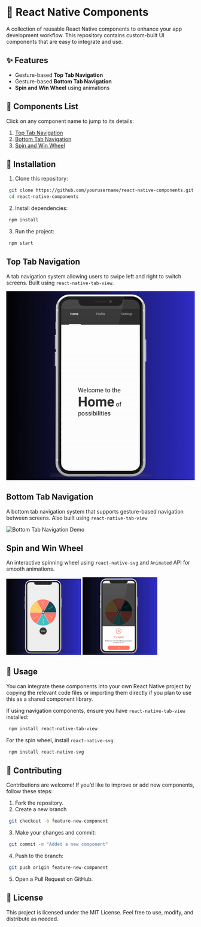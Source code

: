 # 🚀 React Native Components

A collection of reusable React Native components to enhance your app development workflow. This repository contains custom-built UI components that are easy to integrate and use.  
## ✨ Features  
- Gesture-based **Top Tab Navigation**  
- Gesture-based **Bottom Tab Navigation**  
- **Spin and Win Wheel** using animations 
## 📖 Components List  
Click on any component name to jump to its details:  

1. [Top Tab Navigation](#-top-tab-navigation)  
2. [Bottom Tab Navigation](#-bottom-tab-navigation)  
3. [Spin and Win Wheel](#-spin-and-win-wheel)  

## 🔧 Installation  

1. Clone this repository:

```bash
 git clone https://github.com/yourusername/react-native-components.git
 cd react-native-components
```
2. Install dependencies:
```bash
 npm install
```
3. Run the project:
```bash
 npm start
```

    
## Top Tab Navigation
A tab navigation system allowing users to swipe left and right to switch screens. Built using `react-native-tab-view`.

![Top Tab Navigation Demo](assets/recordings/GestureBasedTopBar.gif)
## Bottom Tab Navigation
A bottom tab navigation system that supports gesture-based navigation between screens. Also built using `react-native-tab-view`

![Bottom Tab Navigation Demo](assets/recordings/GestureBasedBottomTab.gif)
## Spin and Win Wheel
An interactive spinning wheel using `react-native-svg` and `Animated` API for smooth animations.

<div style="flex-direction: row; gap: 10px;">
  <img src="assets/recordings/spinwheel1.png" width="200" />
  <img src="assets/recordings/spinwheel2.png" width="200" />
</div>

## 📌 Usage

You can integrate these components into your own React Native project by copying the relevant code files or importing them directly if you plan to use this as a shared component library.

If using navigation components, ensure you have `react-native-tab-view` installed:
```bash
 npm install react-native-tab-view
```

For the spin wheel, install `react-native-svg`:
```bash
 npm install react-native-svg
```
## 🤝 Contributing

Contributions are welcome! If you’d like to improve or add new components, follow these steps:

1. Fork the repository.
2. Create a new branch
```bash
 git checkout -b feature-new-component
```
3. Make your changes and commit:
```bash
 git commit -m "Added a new component"
```
4. Push to the branch:
```bash
 git push origin feature-new-component
```
5. Open a Pull Request on GitHub.
## 📄 License
This project is licensed under the MIT License. Feel free to use, modify, and distribute as needed.
